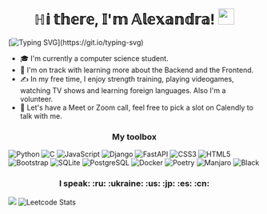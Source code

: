 <h1 align="center">ℍ𝕚 𝕥𝕙𝕖𝕣𝕖, 𝕀'𝕞 𝔸𝕝𝕖𝕩𝕒𝕟𝕕𝕣𝕒!
<img src="https://github.com/blackcater/blackcater/raw/main/images/Hi.gif" height="32"/></h1>

[![Typing SVG](https://readme-typing-svg.herokuapp.com?color=%cf2929&lines=Computer+Science+student.)](https://git.io/typing-svg)

<ul class="nav">
    <li>🎓  I'm currently a computer science student.</li>
    <li>🌱  I'm on track with learning more about the Backend and the Frontend.</li>
    <li>✍️  In my free time, I enjoy strength training, playing videogames, watching TV shows and learning foreign languages. Also I'm a volunteer.</li>
    <li>💬  Let's have a Meet or Zoom call, feel free to pick a slot on Calendly to talk with me.</li>
</ul>

<h3 align="center">My toolbox</h3>

![Python](https://img.shields.io/badge/Python-14354C?style=for-the-badge&logo=python&logoColor=white) ![C](https://img.shields.io/badge/C-00599C?style=for-the-badge&logo=c&logoColor=white) ![JavaScript](https://img.shields.io/badge/JavaScript-F7DF1E?style=for-the-badge&logo=javascript&logoColor=black) ![Django](https://img.shields.io/badge/Django-092E20?style=for-the-badge&logo=django&logoColor=white) ![FastAPI](https://img.shields.io/badge/FastAPI-005571?style=for-the-badge&logo=fastapi) ![CSS3](https://img.shields.io/badge/css3-%231572B6.svg?style=for-the-badge&logo=css3&logoColor=white) ![HTML5](https://img.shields.io/badge/HTML5-E34F26?style=for-the-badge&logo=html5&logoColor=white) ![Bootstrap](https://img.shields.io/badge/bootstrap-%238511FA.svg?style=for-the-badge&logo=bootstrap&logoColor=white) ![SQLite](https://img.shields.io/badge/SQLite-07405E?style=for-the-badge&logo=sqlite&logoColor=white) ![PostgreSQL](https://img.shields.io/badge/PostgreSQL-316192?style=for-the-badge&logo=postgresql&logoColor=white) ![Docker](https://img.shields.io/badge/docker-%230db7ed.svg?style=for-the-badge&logo=docker&logoColor=white) ![Poetry](https://img.shields.io/badge/poetry-00779c?style=for-the-badge&logo=poetry&logoColor=white) ![Manjaro](https://img.shields.io/badge/manjaro-35BF5C?style=for-the-badge&logo=manjaro&logoColor=white) ![Black](https://img.shields.io/badge/black-000000?style=for-the-badge&logo=black&logoColor=white)

<h3 align="center"> I speak: :ru: :ukraine: :us: :jp: :es: :cn: </h3>

![](https://github-profile-summary-cards.vercel.app/api/cards/profile-details?username=AlexLightbringer&theme=solarized_dark)
![Leetcode Stats](https://leetcard.jacoblin.cool/AlexLightbringer)

